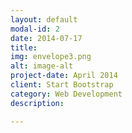 ```yaml
---
layout: default
modal-id: 2
date: 2014-07-17
title: 
img: envelope3.png
alt: image-alt
project-date: April 2014
client: Start Bootstrap
category: Web Development
description:

---
```

